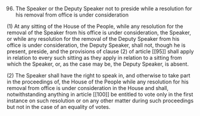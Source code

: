 96. The Speaker or the Deputy Speaker not to preside while a resolution for his removal from office is under consideration

(1) At any sitting of the House of the People, while any resolution for the removal of the Speaker from his office is under consideration, the Speaker, or while any resolution for the removal of the Deputy Speaker from his office is under consideration, the Deputy Speaker, shall not, though he is present, preside, and the provisions of clause (2) of article [[95]] shall apply in relation to every such sitting as they apply in relation to a sitting from which the Speaker, or, as the case may be, the Deputy Speaker, is absent.

(2) The Speaker shall have the right to speak in, and otherwise to take part in the proceedings of, the House of the People while any resolution for his removal from office is under consideration in the House and shall, notwithstanding anything in article [[100]]  be entitled to vote only in the first instance on such resolution or on any other matter during such proceedings but not in the case of an equality of votes.

